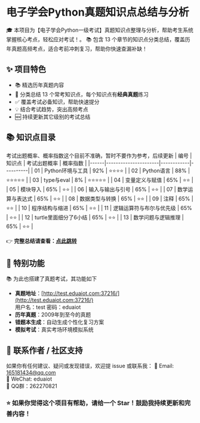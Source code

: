 # 电子学会Python真题知识点总结与分析

🎓 本项目为【电子学会Python一级考试】真题知识点整理与分析，帮助考生系统掌握核心考点，轻松应对考试！。
📚 包含 13 个章节的知识点分类总结，覆盖历年真题高频考点，适合考前冲刺复习，帮助你快速查漏补缺！

## ✨ 项目特色

- 📚 精选历年真题内容
- 🧠 分类总结 13 个常考知识点，每个知识点有**经典真题**练习
- ✅ 覆盖考试必备知识，帮助快速提分
- 💡 结合考试趋势，突出高频考点
- 🆕 持续更新其它级别的考试总结

## 📚 知识点目录
考试出题概率、概率指数这个目前不准确，暂时不要作为参考，后续更新
| 编号 | 知识点                 | 考试出题概率 | 概率指数 | 
|------|----------------------|------------|----------|
| 01   | Python环境与工具            | 92%        | ⭐⭐⭐⭐     |
| 02   | Python语言                  | 88%        | ⭐⭐⭐⭐⭐   |
| 03   | type与eval                  | 8%         | ⭐⭐⭐⭐⭐   |
| 04   | 变量定义与赋值              | 65%        | ⭐⭐       |
| 05   | 模块导入                    | 65%        | ⭐⭐       |
| 06   | 输入与输出与引号            | 65%        | ⭐⭐       |
| 07   | 数学运算与表达式            | 65%        | ⭐⭐       |
| 08   | 数据类型与转换              | 65%        | ⭐⭐       |
| 09   | 注释                        | 65%        | ⭐⭐       |
| 10   | 程序结构与缩进              | 65%        | ⭐⭐       |
| 11   | 逻辑运算符与布尔与优先级    | 65%        | ⭐⭐       |
| 12   | turtle里面细分了6小结       | 65%        | ⭐⭐       |
| 13   | 数学问题与逻辑推理          | 65%        | ⭐⭐       |

👉 **完整总结请查看：[点此跳转](./docs/Python电子学会一级真题总结.md)**

## 🌟 特别功能
📚 为此也搭建了真题考试，其功能如下
- **真题地址**：[http://test.eduaiot.com:37216/](http://test.eduaiot.com:37216/)  
   用户名：test  密码：eduaiot
- **历年真题**：2009年到至今的真题
- **错题本生成**：自动生成个性化复习方案
- **模拟考试**：真实考场环境模拟系统

## 🤝 联系作者 / 社区支持

如果你有任何建议、疑问或发现错误，欢迎提 issue 或联系我：
📧 Email: 165181434@qq.com  
📱 WeChat: eduaiot  
💬 QQ群：262270821

### ⭐️ 如果你觉得这个项目有帮助，请给一个 Star！鼓励我持续更新和完善内容！

